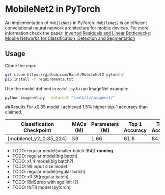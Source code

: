 # MobileNet2 in PyTorch
An implementation of `MobileNet2` in PyTorch. `MobileNet2` is an efficient convolutional neural network architecture for mobile devices. For more information check the paper:
[Inverted Residuals and Linear Bottlenecks: Mobile Networks for Classification, Detection and Segmentation](https://arxiv.org/abs/1801.04381) 

## Usage
Clone the repo:
```bash
git clone https://github.com/Randl/MobileNet2-pytorch/
pip install -r requirements.txt
```

Use the model defined in `model.py` to run ImageNet example:
```bash
python imagenet.py --dataroot "/path/to/imagenet/"
```

##Results
 For x0.35 model I achieved 1.5% higher top-1 accuracy than claimed.
 
|Classification Checkpoint| MACs (M)   | Parameters (M)| Top 1 Accuracy| Top 5 Accuracy|
|-------------------------|------------|---------------|---------------|---------------|
| [mobilenet_v2_0.35_224] |59          |1.66           |           61.8|           84.0|

* TODO: regular model(smaller batch (64)) **running**
* TODO: regular model(big batch) 
* TODO: x1.4 model(big batch?)
* TODO: 96 input size model
* TODO: regular model(regular batch) 
* TODO: x0.35(regular batch)
* TODO: RMSprop with sgd init (?)
* TODO: INT8 model (pytorch)